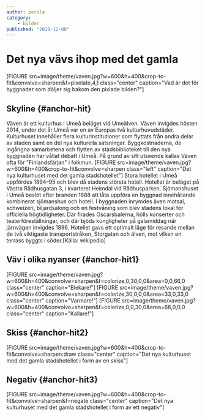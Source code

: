 ```yaml
---
author: persla
category:
    - bilder
published: "2019-12-08"
---
```

Det nya vävs ihop med det gamla
==================================


[FIGURE src=image/theme/vaven.jpg?w=600&h=400&crop-to-fit&convolve=sharpen&f=pixelate,4,1 class="center" caption="Vad är det för byggnader som döljer sig bakom den pixlade bilden?"]


<!--more-->


Skyline {#anchor-hit}
-----------------------------------
Väven är ett kulturhus i Umeå beläget vid Umeälven. Väven invigdes hösten 2014, under det år Umeå var en av Europas två kulturhuvudstäder. Kulturhuset innehåller flera kulturinstitutioner som flyttats från andra delar av staden samt en del nya kulturella satsningar. Byggkostnaderna, de ingångna samarbetena och flytten av stadsbiblioteket till den nya byggnaden har vållat debatt i Umeå. På grund av sitt utseende kallas Väven ofta för "Finlandsfärjan" i folkmun.
[FIGURE src=image/theme/vaven.jpg?w=600&h=400&crop-to-fit&convolve=sharpen class="left" caption="Det nya kulturhuset med det gamla stadshotellet"]
Stora hotellet i Umeå uppfördes 1894–95 och blev då stadens största hotell. Hotellet är beläget på Västra Rådhusgatan 3, i kvarteret Heimdal vid Rådhusparken.
Sjömanshuset i Umeå beslöt efter branden 1888 att låta uppföra en byggnad innehållande kombinerat sjömanshus och hotell. I byggnaden inrymdes även matsal, schweizeri, biljardsalong och en festvåning som blev stadens lokal för officiella högtidligheter. Där firades Oscarsbalerna, hölls konserter och teaterföreställningar, och där bjöds kungligheter på galamiddag när järnvägen invigdes 1896.
Hotellet gavs ett optimalt läge för resande mellan de två viktigaste transportstråken, Storgatan och älven, mot vilken en terrass byggts i söder.[Källa: wikipedia]

Väv i olika nyanser {#anchor-hit1}
-----------------------------------
[FIGURE src=image/theme/vaven.jpg?w=600&h=400&convolve=sharpen&f=colorize,0,30,0,0&area=0,0,66,0 class="center" caption="Blekare!"]
[FIGURE src=image/theme/vaven.jpg?w=600&h=400&convolve=sharpen&f=colorize,30,0,0,0&area=33,0,33,0 class="center" caption="Varmare!"]
[FIGURE src=image/theme/vaven.jpg?w=600&h=400&convolve=sharpen&f=colorize,0,0,30,0&area=66,0,0,0 class="center" caption="Kallare!"]


Skiss {#anchor-hit2}
-----------------------------------
[FIGURE src=image/theme/vaven.jpg?w=600&h=400&crop-to-fit&convolve=sharpen:draw class="center" caption="Det nya kulturhuset med det gamla stadshotellet i form av en skiss"]


Negativ {#anchor-hit3}
-----------------------------------

[FIGURE src=image/theme/vaven.jpg?w=600&h=400&crop-to-fit&convolve=sharpen&f=negate class="center" caption="Det nya kulturhuset med det gamla stadshotellet i form av ett negativ"]


<!--

### Rubrik 3 {#vad-som}

Text. -->
